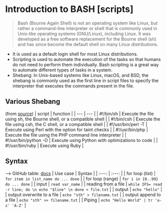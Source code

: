 # Introduction to BASH [scripts]

> Bash (Bourne Again Shell) is not an operating system like Linux, but rather a command-line interpreter or shell that is commonly used in Unix-like operating systems (GNU/Linux), including Linux. It was developed as a free software replacement for the Bourne shell (sh) and has since become the default shell on many Linux distributions.
- It is used as a default login shell for most Linux distributions.
- Scripting is used to automate the execution of the tasks so that humans do not need to perform them individually. Bash scripting is a great way to automate different types of tasks in a system.
- Shebang: In Unix-based systems like Linux, macOS, and BSD, the shebang is commonly used as the first line in script files to specify the interpreter that executes the commands present in the file.

## Various Shebang

(from [source](https://stackoverflow.com/questions/13872048/bash-script-what-does-bin-bash-mean))
| script | function |
| --- | --- |
| #!/bin/sh | Execute the file using sh, the Bourne shell, or a compatible shell |
| #!/bin/csh | Execute the file using csh, the C shell, or a compatible shell |
| #!/usr/bin/perl -T | Execute using Perl with the option for taint checks |
| #!/usr/bin/php | Execute the file using the PHP command line interpreter |
| #!/usr/bin/python -O | Execute using Python with optimizations to code |
| #!/usr/bin/ruby | Execute using Ruby |

## Syntax

--> GitHub table: [docs](https://docs.github.com/en/get-started/writing-on-github/working-with-advanced-formatting/organizing-information-with-tables)
| Use case | Syntax |
| :---: | :---: |
| for loop (list) | `for item in list_name do ... done` |
| for loop (range) | `for i in {0..99} do ... done` |
| input | `read var_name` |
| reading from a file | `while IFS= read -r line; do \n echo "$line" \n done < file.txt` |
| output | `echo "hello"` |
| output overwrite to a file | `echo "sth" > filename.txt` |
| output append to a file | `echo "sth" >> filename.txt` |
| Piping | `echo "Hello World" | tr 'a-z' 'A-Z'` |
